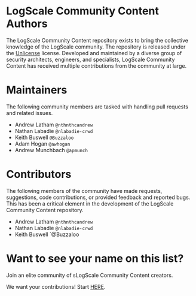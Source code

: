 # LogScale Community Content Authors
The LogScale Community Content repository exists to bring the collective knowledge of the LogScale community. The repository is released under the [Unlicense](LICENSE) license. Developed and maintained by a diverse group of security architects, engineers, and specialists, LogScale Community Content has received multiple contributions from the community at large.

# Maintainers
The following community members are tasked with handling pull requests and related issues. 

+ Andrew Latham `@nthnthcandrew`
+ Nathan Labadie `@nlabadie-crwd`
+ Keith Buswell `@Buzzaloo`
+ Adam Hogan `@awhogan`
+ Andrew Munchbach `@apmunch`

# Contributors
The following members of the community have made requests, suggestions, code contributions, or provided feedback and reported bugs. This has been a critical element in the development of the LogScale Community Content repository.

+ Andrew Latham `@nthnthcandrew`
+ Nathan Labadie `@nlabadie-crwd`
+ Keith Buswell `@Buzzaloo

# Want to see your name on this list?
Join an elite community of sLogScale Community Content creators.

We want your contributions! Start [HERE](https://github.com/CrowdStrike/logscale-community-content/blob/main/CONTRIBUTING.md).
